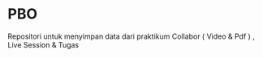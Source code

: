 # PBO
Repositori untuk menyimpan data dari praktikum Collabor ( Video &amp; Pdf ) , Live Session &amp; Tugas
